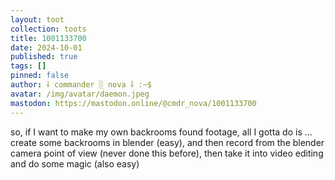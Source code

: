 ```yaml
---
layout: toot
collection: toots
title: 1001133700
date: 2024-10-01
published: true
tags: []
pinned: false
author: ⸸ commander ░ nova ⸸ :~$
avatar: /img/avatar/daemon.jpeg
mastodon: https://mastodon.online/@cmdr_nova/1001133700
---
```


so, if I want to make my own backrooms found footage, all I gotta do is ... create some backrooms in blender (easy), and then record from the blender camera point of view (never done this before), then take it into video editing and do some magic (also easy)
